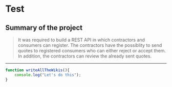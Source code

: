 # Test

## Summary of the project
 
> It was required to build a REST API in which contractors and consumers can register. 
The contractors have the possiblity to send quotes to registered consumers who can either
reject or accept them. In addition, the contractors can review the already sent quotes.

___
```javascript
function writeAllTheWikis(){
    console.log("Let's do this");
}
```